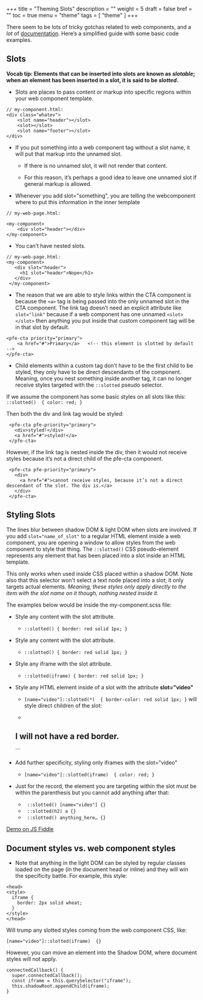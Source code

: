 +++
title = "Theming Slots"
description = ""
weight = 5
draft = false
bref = ""
toc = true
menu = "theme"
tags = [ "theme" ]
+++


There seem to be lots of tricky gotchas related to web components, and a *lot* of [documentation](https://developer.mozilla.org/en-US/docs/Web/Web_Components/Using_templates_and_slots). Here’s a simplified guide with some basic code examples.


## Slots

**Vocab tip: Elements that can be inserted into slots are known as _slotable_; when an element has been inserted in a slot, it is said to be _slotted_.**

* Slots are places to pass content or markup into specific regions within your web component template.

```
// my-component.html:
<div class="whatev">
    <slot name="header"></slot>
    <slot></slot>
    <slot name="footer"></slot>
</div>
```

* If you put something into a web component tag without a slot name, it will put that markup into the unnamed slot. 

    * If there is no unnamed slot, it will not render that content. 

    * For this reason, it’s perhaps a good idea to leave one unnamed slot if general markup is allowed.

* Whenever you add slot="something", you are telling the webcomponent where to put this information in the inner template

```
// my-web-page.html:

<my-component>
    <div slot="header"></div>
</my-component>
```

* You can’t have nested slots.

```
// my-web-page.html:
<my-component>
   <div slot="header">
     <h1 slot="header">Nope</h1>
   </div>
 </my-component>

 ```

* The reason that we are able to style links within the CTA component is because the `<a>` tag is being passed into the only unnamed slot in the CTA component. The link tag doesn’t need an explicit attribute like `slot="link"` because if a web component has one unnamed `<slot></slot>` then anything you put inside that custom component tag will be in that slot by default. 

```
<pfe-cta priority="primary">
    <a href="#">Primary</a>   <!-- this element is slotted by default -->
</pfe-cta>
```

* Child elements within a custom tag don’t have to be the first child to be styled, they only have to be direct descendants of the component. Meaning, once you nest something inside another tag, it can no longer receive styles targeted with the `::slotted` pseudo selector.

If we assume the component has some basic styles on all slots like this:   `::slotted()  { color: red; }`

Then both the div and link tag would be styled:

```
 <pfe-cta pfe-priority="primary">
   <div>styled!</div>
   <a href="#">styled!</a>
 </pfe-cta>
```

However, if the link tag is nested inside the div, then it would not receive styles because it’s not a direct child of the pfe-cta component.

```
 <pfe-cta pfe-priority="primary">
   <div>
     <a href="#">cannot receive styles, because it’s not a direct descendant of the slot. The div is.</a>
   </div>
 </pfe-cta>
```

## Styling Slots

The lines blur between shadow DOM & light DOM when slots are involved. If you add `slot="name_of_slot"` to a regular HTML element inside a web component, you are opening a window to allow styles from the web component to style that thing. The `::slotted()` CSS pseudo-element represents any element that has been placed into a slot inside an HTML template.

This only works when used inside CSS placed within a shadow DOM. Note also that this selector won't select a text node placed into a slot; it only targets actual elements. *Meaning, these styles _only_ apply directly to the item with the slot name on it though, nothing nested inside it.* 

The examples below would be inside the my-component.scss file:

* Style any content with the slot attribute. 
    * `::slotted() { border: red solid 1px; }` 
* Style any content with the slot attribute. 
    * `::slotted() { border: red solid 1px; }` 
* Style any iframe with the slot attribute.
    * `::slotted(iframe) { border: red solid 1px; }` 
* Style any HTML element inside of a slot with the attribute **slot="video"**
    * `[name="video"]::slotted(*)  { border-color: red solid 1px; }` will style direct children of the slot:

    * ```
    <my-component>
       <div slot="video"> 
	   <span> <!--I will have a red border-->
	      <h2>I will not have a red border.</h2>
	   </span>
       </div>
    </my-component>
	```

* Add further specificity, styling only iframes with the slot="video"
    * `[name="video"]::slotted(iframe)  { color: red; }`

* Just for the record, the element you are targeting within the slot must be within the parenthesis but you cannot add anything after that:

    * ` ::slotted() [name="video"] {}`
    * ` ::slotted(h2) a {}`
    * ` ::slotted() anything_here… {}`

[Demo on JS Fiddle](https://jsfiddle.net/kendalltotten/7n3ep9q0/27/)

## Document styles vs. web component styles

* Note that anything in the light DOM can be styled by regular classes loaded on the page (in the document head or inline) and they will *win* the specificity battle. For example, this style:

```
<head>
<style>
  iframe {
    border: 2px solid wheat;
  }
</style>
</head>
```

Will trump any slotted styles coming from the web component CSS, like:

`[name="video"]::slotted(iframe)  {}`

However, you can move an element into the Shadow DOM, where document styles will not apply. 

```
connectedCallback() {
  super.connectedCallback();
  const iframe = this.querySelector("iframe");
  this.shadowRoot.appendChild(iframe);
}
```

